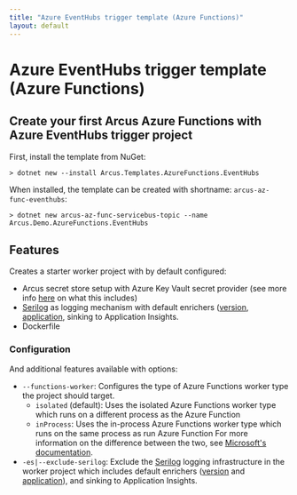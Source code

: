 ```yaml
---
title: "Azure EventHubs trigger template (Azure Functions)"
layout: default
---
```


# Azure EventHubs trigger template (Azure Functions)

## Create your first Arcus Azure Functions with Azure EventHubs trigger project

First, install the template from NuGet:

```shell
> dotnet new --install Arcus.Templates.AzureFunctions.EventHubs
```

When installed, the template can be created with shortname: `arcus-az-func-eventhubs`:

```shell
> dotnet new arcus-az-func-servicebus-topic --name Arcus.Demo.AzureFunctions.EventHubs
```

## Features

Creates a starter worker project with by default configured:

* Arcus secret store setup with Azure Key Vault secret provider (see more info [here](https://security.arcus-azure.net/features/secret-store/) on what this includes)
* [Serilog](https://serilog.net/) as logging mechanism with default enrichers ([version](https://observability.arcus-azure.net/features/telemetry-enrichment#version-enricher), [application](https://observability.arcus-azure.net/features/telemetry-enrichment#application-enricher), sinking to Application Insights.
* Dockerfile

### Configuration

And additional features available with options:
* `--functions-worker`: Configures the type of Azure Functions worker type the project should target.
  * `isolated` (default): Uses the isolated Azure Functions worker type which runs on a different process as the Azure Function
  * `inProcess`: Uses the in-process Azure Functions worker type which runs on the same process as run Azure Function
  For more information on the difference between the two, see [Microsoft's documentation](https://learn.microsoft.com/en-us/azure/azure-functions/dotnet-isolated-process-guide).
* `-es|--exclude-serilog`: Exclude the [Serilog](https://serilog.net/) logging infrastructure in the worker project which includes default enrichers ([version](https://observability.arcus-azure.net/features/telemetry-enrichment#version-enricher) and [application](https://observability.arcus-azure.net/features/telemetry-enrichment#application-enricher)), and sinking to Application Insights.